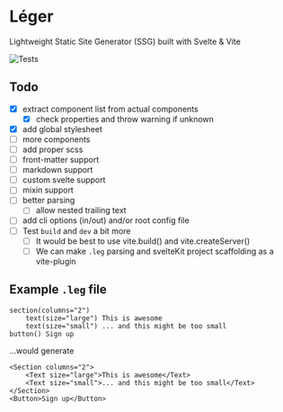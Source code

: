 # Léger

Lightweight Static Site Generator (SSG) built with Svelte &amp; Vite

![Tests](https://img.shields.io/github/actions/workflow/status/ThibaudMZN/Leger/test.yml?label=Tests&logo=github)

## Todo

- [x] extract component list from actual components
  - [x] check properties and throw warning if unknown
- [x] add global stylesheet
- [ ] more components
- [ ] add proper scss
- [ ] front-matter support
- [ ] markdown support
- [ ] custom svelte support
- [ ] mixin support
- [ ] better parsing
  - [ ] allow nested trailing text
- [ ] add cli options (in/out) and/or root config file
- [ ] Test `build` and `dev` a bit more
  - [ ] It would be best to use vite.build() and vite.createServer()
  - [ ] We can make `.leg` parsing and svelteKit project scaffolding as a vite-plugin

## Example `.leg` file

```jade
section(columns="2")
    text(size="large") This is awesome
    text(size="small") ... and this might be too small
button() Sign up
```

...would generate

```sveltehtml
<Section columns="2">
    <Text size="large">This is awesome</Text>
    <Text size="small">... and this might be too small</Text>
</Section>
<Button>Sign up</Button>
```
